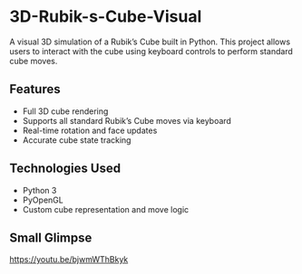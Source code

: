 # 3D-Rubik-s-Cube-Visual

A visual 3D simulation of a Rubik’s Cube built in Python. This project allows users to interact with the cube using keyboard controls to perform standard cube moves.

## Features

- Full 3D cube rendering
- Supports all standard Rubik’s Cube moves via keyboard
- Real-time rotation and face updates
- Accurate cube state tracking

## Technologies Used

- Python 3
- PyOpenGL
- Custom cube representation and move logic

## Small Glimpse
https://youtu.be/bjwmWThBkyk
